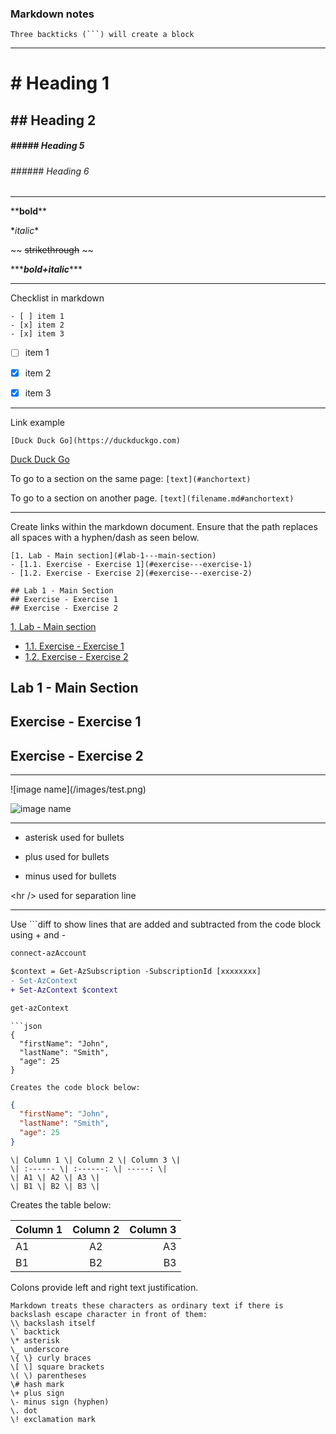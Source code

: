 ### Markdown notes

```
Three backticks (```) will create a block
```
<hr />

# \# Heading 1

## \## Heading 2

##### \##### Heading 5

###### \###### Heading 6

<hr />


\*\***bold**\*\*    

\**italic*\*

\~~ ~~strikethrough~~ \~~    

\*\*\****bold+italic***\*\*\*    

<hr />

Checklist in markdown

```
- [ ] item 1
- [x] item 2
- [x] item 3
```

- [ ] item 1
- [x] item 2
- [x] item 3




<hr />

Link example

``` [Duck Duck Go](https://duckduckgo.com) ```

[Duck Duck Go](https://duckduckgo.com)


To go to a section on the same page:
``` [text](#anchortext) ```

To go to a section on another page.
``` [text](filename.md#anchortext) ```


----------------------------------------------

Create links within the markdown document.  Ensure that the path replaces all spaces with a hyphen/dash as seen below.

```
[1. Lab - Main section](#lab-1---main-section)
- [1.1. Exercise - Exercise 1](#exercise---exercise-1)
- [1.2. Exercise - Exercise 2](#exercise---exercise-2)

## Lab 1 - Main Section
## Exercise - Exercise 1
## Exercise - Exercise 2
```


[1. Lab - Main section](#lab-1---main-section)
- [1.1. Exercise - Exercise 1](#exercise---exercise-1)
- [1.2. Exercise - Exercise 2](#exercise---exercise-2)


## Lab 1 - Main Section
## Exercise - Exercise 1
## Exercise - Exercise 2


<hr />
 
\!\[image name\]\(\/images\/test.png\)


![image name](../images/test.png)

<hr />

* asterisk used for bullets
+ plus used for bullets
- minus used for bullets


\<hr /> used for separation line
<hr />


Use  \`\`\`diff to show lines that are added and subtracted from the code block using  \+  and  \-  

```diff
connect-azAccount

$context = Get-AzSubscription -SubscriptionId [xxxxxxxx]
- Set-AzContext
+ Set-AzContext $context

get-azContext
```


```
```json
{
  "firstName": "John",
  "lastName": "Smith",
  "age": 25
}
```
```
Creates the code block below:
```

```json
{
  "firstName": "John",
  "lastName": "Smith",
  "age": 25
}
```

```
\| Column 1 \| Column 2 \| Column 3 \|   
\| :------ \| :------: \| -----: \|   
\| A1 \| A2 \| A3 \|   
\| B1 \| B2 \| B3 \|   
```

Creates the table below:  

| Column 1 | Column 2 | Column 3 |   
| :------ | :------: | -----: |   
| A1 | A2 | A3 |   
| B1 | B2 | B3 |   


Colons provide left and right text justification.   


```
Markdown treats these characters as ordinary text if there is backslash escape character in front of them:   
\\ backslash itself   
\` backtick   
\* asterisk  
\_ underscore   
\{ \} curly braces   
\[ \] square brackets   
\( \) parentheses   
\# hash mark   
\+ plus sign   
\- minus sign (hyphen)   
\. dot    
\! exclamation mark    
```   
